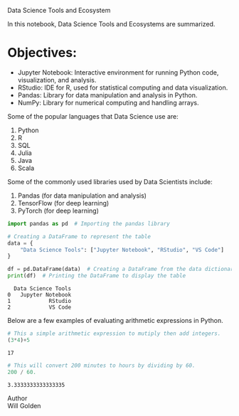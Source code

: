 Data Science Tools and Ecosystem

In this notebook, Data Science Tools and Ecosystems are summarized.

# Objectives: 
- Jupyter Notebook: Interactive environment for running Python code, visualization, and analysis.
- RStudio: IDE for R, used for statistical computing and data visualization.
- Pandas: Library for data manipulation and analysis in Python.
- NumPy: Library for numerical computing and handling arrays.

Some of the popular languages that Data Science use are:
1. Python
2. R
3. SQL
4. Julia
5. Java
6. Scala

Some of the commonly used libraries used by Data Scientists include:
1. Pandas (for data manipulation and analysis)
2. TensorFlow (for deep learning)
3. PyTorch (for deep learning)


```python
import pandas as pd  # Importing the pandas library

# Creating a DataFrame to represent the table
data = {
    "Data Science Tools": ["Jupyter Notebook", "RStudio", "VS Code"]
}

df = pd.DataFrame(data)  # Creating a DataFrame from the data dictionary
print(df)  # Printing the DataFrame to display the table
```

      Data Science Tools
    0   Jupyter Notebook
    1            RStudio
    2            VS Code


Below are a few examples of evaluating arithmetic expressions in Python.


```python
# This a simple arithmetic expression to mutiply then add integers.
(3*4)+5
```




    17




```python
# This will convert 200 minutes to hours by dividing by 60.
200 / 60. 
```




    3.3333333333333335



Author          
Will Golden


```python

```
